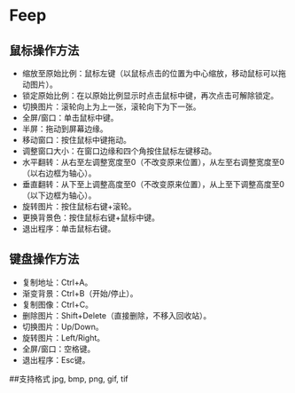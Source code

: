 # Feep

## 鼠标操作方法
* 缩放至原始比例：鼠标左键（以鼠标点击的位置为中心缩放，移动鼠标可以拖动图片）。
* 锁定原始比例：在以原始比例显示时点击鼠标中键，再次点击可解除锁定。
* 切换图片：滚轮向上为上一张，滚轮向下为下一张。
* 全屏/窗口：单击鼠标中键。
* 半屏：拖动到屏幕边缘。
* 移动窗口：按住鼠标中键拖动。
* 调整窗口大小：在窗口边缘和四个角按住鼠标左键移动。
* 水平翻转：从右至左调整宽度至0（不改变原来位置），从左至右调整宽度至0（以右边框为轴心）。
* 垂直翻转：从下至上调整高度至0（不改变原来位置），从上至下调整高度至0（以下边框为轴心）。
* 旋转图片：按住鼠标右键+滚轮。
* 更换背景色：按住鼠标右键+鼠标中键。
* 退出程序：单击鼠标右键。


## 键盘操作方法
* 复制地址：Ctrl+A。
* 渐变背景：Ctrl+B（开始/停止）。
* 复制图像：Ctrl+C。
* 删除图片：Shift+Delete（直接删除，不移入回收站）。
* 切换图片：Up/Down。
* 旋转图片：Left/Right。
* 全屏/窗口：空格键。
* 退出程序：Esc键。


##支持格式
jpg, bmp, png, gif, tif
